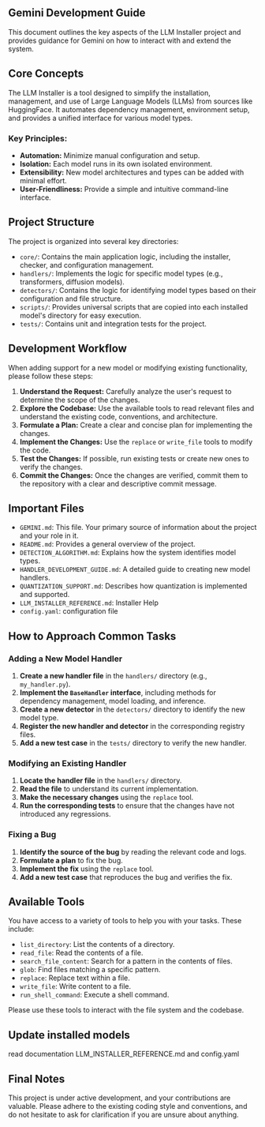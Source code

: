 ## Gemini Development Guide

This document outlines the key aspects of the LLM Installer project and provides guidance for Gemini on how to interact with and extend the system.

## Core Concepts

The LLM Installer is a tool designed to simplify the installation, management, and use of Large Language Models (LLMs) from sources like HuggingFace. It automates dependency management, environment setup, and provides a unified interface for various model types.

### Key Principles:
- **Automation:** Minimize manual configuration and setup.
- **Isolation:** Each model runs in its own isolated environment.
- **Extensibility:** New model architectures and types can be added with minimal effort.
- **User-Friendliness:** Provide a simple and intuitive command-line interface.

## Project Structure

The project is organized into several key directories:

- `core/`: Contains the main application logic, including the installer, checker, and configuration management.
- `handlers/`: Implements the logic for specific model types (e.g., transformers, diffusion models).
- `detectors/`: Contains the logic for identifying model types based on their configuration and file structure.
- `scripts/`: Provides universal scripts that are copied into each installed model's directory for easy execution.
- `tests/`: Contains unit and integration tests for the project.

## Development Workflow

When adding support for a new model or modifying existing functionality, please follow these steps:

1.  **Understand the Request:** Carefully analyze the user's request to determine the scope of the changes.
2.  **Explore the Codebase:** Use the available tools to read relevant files and understand the existing code, conventions, and architecture.
3.  **Formulate a Plan:** Create a clear and concise plan for implementing the changes.
4.  **Implement the Changes:** Use the `replace` or `write_file` tools to modify the code.
5.  **Test the Changes:** If possible, run existing tests or create new ones to verify the changes.
6.  **Commit the Changes:** Once the changes are verified, commit them to the repository with a clear and descriptive commit message.

## Important Files

- `GEMINI.md`: This file. Your primary source of information about the project and your role in it.
- `README.md`: Provides a general overview of the project.
- `DETECTION_ALGORITHM.md`: Explains how the system identifies model types.
- `HANDLER_DEVELOPMENT_GUIDE.md`: A detailed guide to creating new model handlers.
- `QUANTIZATION_SUPPORT.md`: Describes how quantization is implemented and supported.
- `LLM_INSTALLER_REFERENCE.md`: Installer Help
- `config.yaml`: configuration file

## How to Approach Common Tasks

### Adding a New Model Handler

1.  **Create a new handler file** in the `handlers/` directory (e.g., `my_handler.py`).
2.  **Implement the `BaseHandler` interface**, including methods for dependency management, model loading, and inference.
3.  **Create a new detector** in the `detectors/` directory to identify the new model type.
4.  **Register the new handler and detector** in the corresponding registry files.
5.  **Add a new test case** in the `tests/` directory to verify the new handler.

### Modifying an Existing Handler

1.  **Locate the handler file** in the `handlers/` directory.
2.  **Read the file** to understand its current implementation.
3.  **Make the necessary changes** using the `replace` tool.
4.  **Run the corresponding tests** to ensure that the changes have not introduced any regressions.

### Fixing a Bug

1.  **Identify the source of the bug** by reading the relevant code and logs.
2.  **Formulate a plan** to fix the bug.
3.  **Implement the fix** using the `replace` tool.
4.  **Add a new test case** that reproduces the bug and verifies the fix.

## Available Tools

You have access to a variety of tools to help you with your tasks. These include:

- `list_directory`: List the contents of a directory.
- `read_file`: Read the contents of a file.
- `search_file_content`: Search for a pattern in the contents of files.
- `glob`: Find files matching a specific pattern.
- `replace`: Replace text within a file.
- `write_file`: Write content to a file.
- `run_shell_command`: Execute a shell command.

Please use these tools to interact with the file system and the codebase.

## Update installed models

read documentation
LLM_INSTALLER_REFERENCE.md and config.yaml


## Final Notes

This project is under active development, and your contributions are valuable. Please adhere to the existing coding style and conventions, and do not hesitate to ask for clarification if you are unsure about anything.